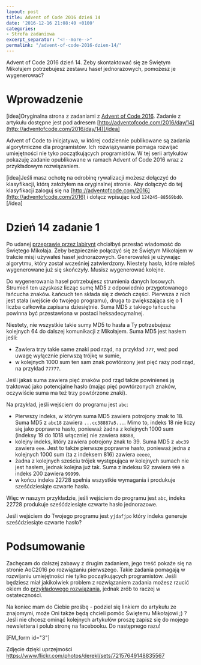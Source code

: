 ```yaml
---
layout: post
title: Advent of Code 2016 dzień 14
date: '2016-12-16 21:08:40 +0100'
categories:
- Strefa zadaniowa
excerpt_separator: "<!--more-->"
permalink: "/advent-of-code-2016-dzien-14/"
---
```

Advent of Code 2016 dzień 14. Żeby skontaktować się ze Świętym Mikołajem potrzebujesz zestawu haseł jednorazowych, pomożesz je wygenerować?

# Wprowadzenie
  
[idea]Oryginalna strona z zadaniami z [Advent of Code 2016](http://adventofcode.com/2016). Zadanie z artykułu dostępne jest pod adresem [http://adventofcode.com/2016/day/14](http://adventofcode.com/2016/day/14)[/idea]

Advent of Code to inicjatywa, w której codziennie publikowane są zadania algorytmiczne dla programistów. Ich rozwiązywanie pomaga rozwijać umiejętności nie tyko początkujących programistów. W tej serii artykułów pokazuję zadanie opublikowane w ramach Advent of Code 2016 wraz z przykładowym rozwiązaniem.

[idea]Jeśli masz ochotę na odrobinę rywalizacji możesz dołączyć do klasyfikacji, którą założyłem na oryginalnej stronie. Aby dołączyć do tej klasyfikacji zaloguj się na [http://adventofcode.com/2016](http://adventofcode.com/2016) i dołącz wpisując kod `124245-88569bd0`.[/idea]

# Dzień 14 zadanie 1
  
Po udanej [przeprawie przez labirynt](http://www.samouczekprogramisty.pl/advent-of-code-2016-dzien-13/) chciałbyś przesłać wiadomość do Świętego Mikołaja. Żeby bezpiecznie połączyć się ze Świętym Mikołajem w trakcie misji używałeś haseł jednorazowych. Generowałeś je używając algorytmu, który został wcześniej zatwierdzony. Niestety hasła, które miałeś wygenerowane już się skończyły. Musisz wygenerować kolejne.

Do wygenerowania haseł potrzebujesz strumienia danych losowych. Strumień ten uzyskasz licząc sumę MD5 z odpowiednio przygotowanego łańcucha znaków. Łańcuch ten składa się z dwóch części. Pierwsza z nich jest stała (wejście do twojego programu), druga to zwiększająca się o 1 liczba całkowita zapisana dziesiętnie. Suma MD5 z takiego łańcucha powinna być przestawiona w postaci heksadecymalnej.

Niestety, nie wszystkie takie sumy MD5 to hasła a Ty potrzebujesz kolejnych 64 do dalszej komunikacji z Mikołajem. Suma MD5 jest hasłem jeśli:

- Zawiera trzy takie same znaki pod rząd, na przykład `777`, weź pod uwagę wyłącznie pierwszą trójkę w sumie,
- w kolejnych 1000 sum ten sam znak powtórzony jest pięć razy pod rząd, na przykład `77777`.
  
  
Jeśli jakaś suma zawiera pięć znaków pod rząd także powinieneś ją traktować jako potencjalne hasło (mając pięć powtórzonych znaków, oczywiście suma ma też trzy powtórzone znaki).

Na przykład, jeśli wejściem do programu jest `abc`:

- Pierwszy indeks, w którym suma MD5 zawiera potrojony znak to 18. Suma MD5 z `abc18` zawiera `...cc38887a5...`. Mimo to, indeks 18 nie liczy się jako poprawne hasło, ponieważ żadna z kolejnych 1000 sum (indeksy 19 do 1018 włącznie) nie zawiera `88888`,
- kolejny indeks, który zawiera potrojony znak to 39. Suma MD5 z `abc39` zawiera `eee`. Jest to także pierwsze poprawne hasło, ponieważ jedna z kolejnych 1000 sum (ta z indeksem 816) zawiera `eeeee`,
- żadna z kolejnych sześciu trójek występująca w kolejnych sumach nie jest hasłem, jednak kolejna już tak. Suma z indeksu 92 zawiera `999` a indeks 200 zawiera `99999`.
- w końcu indeks 22728 spełnia wszystkie wymagania i produkuje sześćdziesiąte czwarte hasło.
  
  
Więc w naszym przykładzie, jeśli wejściem do programu jest `abc`, indeks 22728 produkuje sześćdziesiąte czwarte hasło jednorazowe.

Jeśli wejściem do Twojego programu jest `yjdafjpo` który indeks generuje sześćdziesiąte czwarte hasło?

# Podsumowanie
  
Zachęcam do dalszej zabawy z drugim zadaniem, jego treść pokaże się na stronie AoC2016 po rozwiązaniu pierwszego. Takie zadania pomagają w rozwijaniu umiejętności nie tylko początkujących programistów. Jeśli będziesz miał jakikolwiek problem z rozwiązaniem zadania możesz rzucić okiem do [przykładowego rozwiązania](https://github.com/SamouczekProgramisty/StrefaZadaniowaSamouka/tree/master/05_aoc_2016/src/main/java/pl/samouczekprogramisty/szs/aoc2016/day14), jednak zrób to raczej w ostateczności.

Na koniec mam do Ciebie prośbę - podziel się linkiem do artykułu ze znajomymi, może Oni także będą chcieli pomóc Świętemu Mikołajowi ;) ? Jeśli nie chcesz ominąć kolejnych artykułów proszę zapisz się do mojego newslettera i polub stronę na facebooku. Do następnego razu!

[FM\_form id="3"]

Zdjęcie dzięki uprzejmości https://www.flickr.com/photos/derekl/sets/72157649148835567

